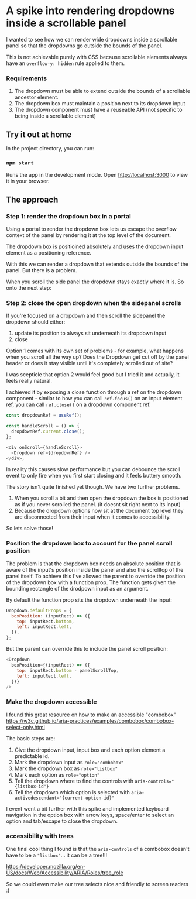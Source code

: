 # A spike into rendering dropdowns inside a scrollable panel

I wanted to see how we can render wide dropdowns inside a scrollable panel so that the dropdowns go outside the bounds of the panel.

This is not achievable purely with CSS because scrollable elements always have an `overflow-y: hidden` rule applied to them.

### Requirements

1. The dropdown must be able to extend outside the bounds of a scrollable ancestor element.
2. The dropdown box must maintain a position next to its dropdown input
3. The dropdown component must have a reuseable API (not specific to being inside a scrollable element)

## Try it out at home

In the project directory, you can run:

### `npm start`

Runs the app in the development mode.
Open [http://localhost:3000](http://localhost:3000) to view it in your browser.

## The approach

### Step 1: render the dropdown box in a portal

Using a portal to render the dropdown box lets us escape the overflow context of the panel by rendering it at the top level of the document.

The dropdown box is positioined absolutely and uses the dropdown input element as a positioning reference.

With this we can render a dropdown that extends outside the bounds of the panel. But there is a problem.

When you scroll the side panel the dropdown stays exactly where it is. So onto the next step:

### Step 2: close the open dropdown when the sidepanel scrolls

If you're focused on a dropdown and then scroll the sidepanel the dropdown should either:

1. update its position to always sit underneath its dropdown input
2. close

Option 1 comes with its own set of problems - for example, what happens when you scroll all the way up? Does the Dropdown get cut off by the panel header or does it stay visible until it's completely scrolled out of site?

I was scepticle that option 2 would feel good but I tried it and actually, it feels really natural.

I achieved it by exposing a close function through a ref on the dropdown component - similar to how you can call `ref.focus()` on an input element ref, you can call `ref.close()` on a dropdown component ref.

```js
const dropdownRef = useRef();

const handleScroll = () => {
  dropdownRef.current.close();
};

<div onScroll={handleScroll}>
  <Dropdown ref={dropdownRef} />
</div>;
```

In reality this causes slow performance but you can debounce the scroll event to only fire when you first start closing and it feels buttery smooth.

The story isn't quite finished yet though. We have two further problems.

1. When you scroll a bit and then open the dropdown the box is positioned as if you never scrolled the panel. (it doesnt sit right next to its input)
2. Because the dropdown options now sit at the document top level they are disconnected from their input when it comes to accessibility.

So lets solve those!

### Position the dropdown box to account for the panel scroll position

The problem is that the dropdown box needs an absolute position that is aware of the input's position inside the panel and also the scrolltop of the panel itself. To achieve this I've allowed the parent to override the position of the dropdown box with a function prop. The function gets given the bounding rectangle of the drodpown input as an argument.

By default the function prop sits the dropdown underneath the input:

```js
Dropdown.defaultProps = {
  boxPosition: (inputRect) => ({
    top: inputRect.bottom,
    left: inputRect.left,
  }),
};
```

But the parent can override this to include the panel scroll position:

```js
<Dropdown
  boxPosition={(inputRect) => ({
    top: inputRect.bottom - panelScrollTop,
    left: inputRect.left,
  })}
/>
```

### Make the dropdown accessible

I found this great resource on how to make an accessible "combobox" https://w3c.github.io/aria-practices/examples/combobox/combobox-select-only.html

The basic steps are:

1. Give the dropdown input, input box and each option element a predictable id.
1. Mark the dropdown input as `role="combobox"`
1. Mark the dropdown box as `role="listbox"`
1. Mark each option as `role="option"`
1. Tell the dropdown where to find the controls with `aria-controls="{listbox-id"}`
1. Tell the dropdown which option is selected with `aria-activedescendant="{current-option-id}"`

I event went a bit further with this spike and implemented keyboard navigation in the option box with arrow keys, space/enter to select an option and tab/escape to close the dropdown.

### accessibility with trees

One final cool thing I found is that the `aria-controls` of a combobox doesn't have to be a `"listbox"`... it can be a tree!!!

https://developer.mozilla.org/en-US/docs/Web/Accessibility/ARIA/Roles/tree_role

So we could even make our tree selects nice and friendly to screen readers :)
